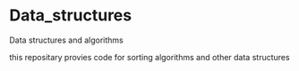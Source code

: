 # Data_structures
Data structures and algorithms 

this repositary provies code for sorting algorithms and other data structures 
